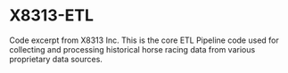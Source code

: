 # X8313-ETL
Code excerpt from X8313 Inc. This is the core ETL Pipeline code used for collecting and processing historical horse racing data from various proprietary data sources.
